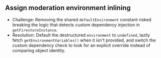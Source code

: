 ## Assign moderation environment inlining

- Challenge: Removing the shared `defaultEnvironment` constant risked breaking the logic that detects custom dependency injection in `getFirestoreInstance`.
- Resolution: Default the destructured `environment` to `undefined`, lazily fetch `getEnvironmentVariables()` when it isn't provided, and switch the custom dependency check to look for an explicit override instead of comparing object identity.
